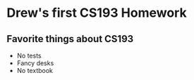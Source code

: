 # Drew's first CS193 Homework

## Favorite things about CS193

- No tests
- Fancy desks
- No textbook


